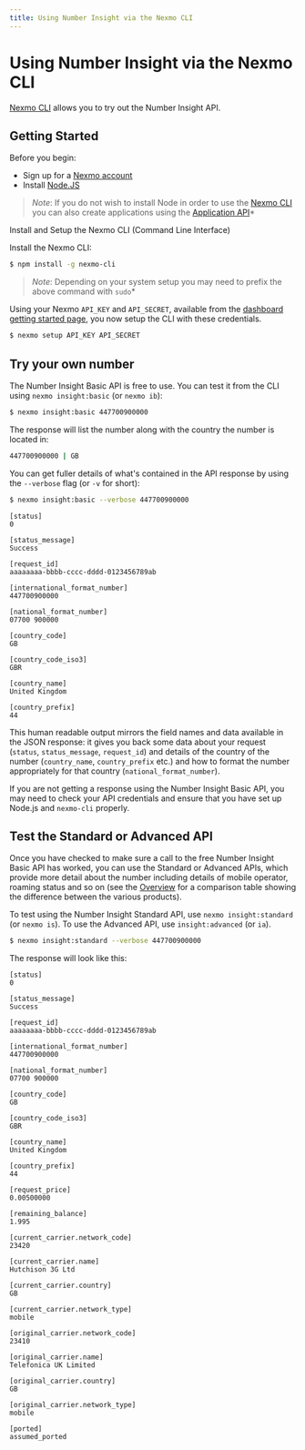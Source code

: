 ```yaml
---
title: Using Number Insight via the Nexmo CLI
---
```


# Using Number Insight via the Nexmo CLI

[Nexmo CLI](https://github.com/Nexmo/nexmo-cli) allows you to try out the Number Insight API.

## Getting Started

Before you begin:

* Sign up for a [Nexmo account](https://dashboard.nexmo.com/signup)
* Install [Node.JS](https://nodejs.org/en/download/)

> *Note*: If you do not wish to install Node in order to use the [Nexmo CLI](/tools) you can also create applications using the [Application API](/concepts/guides/applications)*

Install and Setup the Nexmo CLI (Command Line Interface)

Install the Nexmo CLI:

```bash
$ npm install -g nexmo-cli
```

> *Note*: Depending on your system setup you may need to prefix the above command with `sudo`*

Using your Nexmo `API_KEY` and `API_SECRET`, available from the [dashboard getting started page](https://dashboard.nexmo.com/getting-started-guide), you now setup the CLI with these credentials.

```bash
$ nexmo setup API_KEY API_SECRET
```

## Try your own number

The Number Insight Basic API is free to use. You can test it from the CLI using `nexmo insight:basic` (or `nexmo ib`):

```bash
$ nexmo insight:basic 447700900000
```

The response will list the number along with the country the number is located in:

```bash
447700900000 | GB
```

You can get fuller details of what's contained in the API response by using the `--verbose` flag (or `-v` for short):

```bash
$ nexmo insight:basic --verbose 447700900000
```

````
[status]
0

[status_message]
Success

[request_id]
aaaaaaaa-bbbb-cccc-dddd-0123456789ab

[international_format_number]
447700900000

[national_format_number]
07700 900000

[country_code]
GB

[country_code_iso3]
GBR

[country_name]
United Kingdom

[country_prefix]
44
````

This human readable output mirrors the field names and data available in the JSON response: it gives you back some data about your request (`status`, `status_message`, `request_id`) and details of the country of the number (`country_name`, `country_prefix` etc.) and how to format the number appropriately for that country (`national_format_number`).

If you are not getting a response using the Number Insight Basic API, you may need to check your API credentials and ensure that you have set up Node.js and `nexmo-cli` properly.

## Test the Standard or Advanced API

Once you have checked to make sure a call to the free Number Insight Basic API has worked, you can use the Standard or Advanced APIs, which provide more detail about the number including details of mobile operator, roaming status and so on (see the [Overview](/number-insight/overview) for a comparison table showing the difference between the various products).

To test using the Number Insight Standard API, use `nexmo insight:standard` (or `nexmo is`). To use the Advanced API, use `insight:advanced` (or `ia`).

```bash
$ nexmo insight:standard --verbose 447700900000
```

The response will look like this:

````
[status]
0

[status_message]
Success

[request_id]
aaaaaaaa-bbbb-cccc-dddd-0123456789ab

[international_format_number]
447700900000

[national_format_number]
07700 900000

[country_code]
GB

[country_code_iso3]
GBR

[country_name]
United Kingdom

[country_prefix]
44

[request_price]
0.00500000

[remaining_balance]
1.995

[current_carrier.network_code]
23420

[current_carrier.name]
Hutchison 3G Ltd

[current_carrier.country]
GB

[current_carrier.network_type]
mobile

[original_carrier.network_code]
23410

[original_carrier.name]
Telefonica UK Limited

[original_carrier.country]
GB

[original_carrier.network_type]
mobile

[ported]
assumed_ported
````
